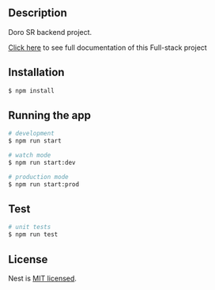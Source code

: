 ## Description

Doro SR backend project.

[Click here](https://github.com/JimmieM/doro-fe) to see full documentation of this Full-stack project

## Installation

```bash
$ npm install
```

## Running the app

```bash
# development
$ npm run start

# watch mode
$ npm run start:dev

# production mode
$ npm run start:prod
```

## Test

```bash
# unit tests
$ npm run test
```

## License

Nest is [MIT licensed](LICENSE).
